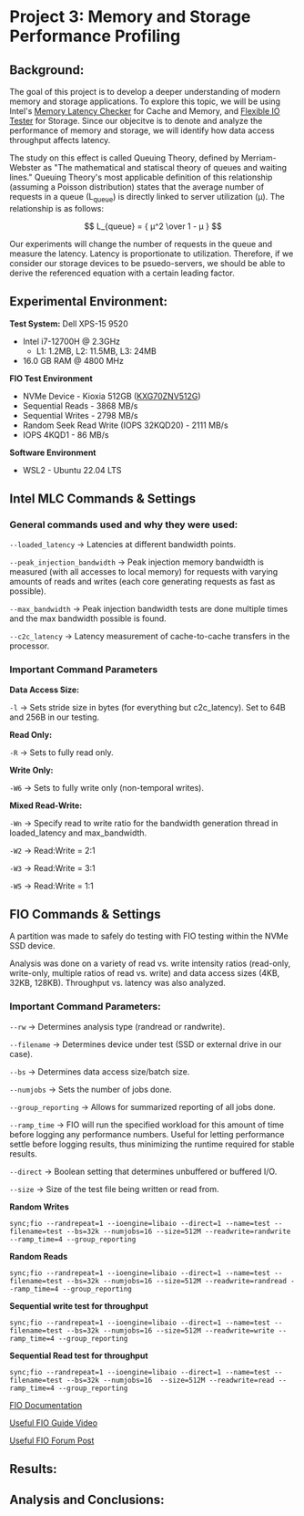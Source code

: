 # Project 3: Memory and Storage Performance Profiling

## Background:

The goal of this project is to develop a deeper understanding of modern memory and storage applications. To explore this topic, we will be using Intel's [Memory Latency Checker](https://www.intel.com/content/www/us/en/developer/articles/tool/intelr-memory-latency-checker.html) for Cache and Memory, and [Flexible IO Tester](https://github.com/axboe/fio) for Storage. Since our objecitve is to denote and analyze the performance of memory and storage, we will identify how data access throughput affects latency.

The study on this effect is called Queuing Theory, defined by Merriam-Webster as "The mathematical and statiscal theory of queues and waiting lines." Queuing Theory's most applicable definition of this relationship (assuming a Poisson distribution) states that the average number of requests in a queue (L<sub>queue</sub>) is directly linked to server utilization (μ). The relationship is as follows:

$$ L_{queue} = { μ^2 \over  1 - μ } $$

Our experiments will change the number of requests in the queue and measure the latency. Latency is proportionate to utilization. Therefore, if we consider our storage devices to be psuedo-servers, we should be able to derive the referenced equation with a certain leading factor.


## Experimental Environment:

**Test System:** Dell XPS-15 9520
* Intel i7-12700H @ 2.3GHz
  - L1: 1.2MB, L2: 11.5MB, L3: 24MB
* 16.0 GB RAM @ 4800 MHz

**FIO Test Environment**
* NVMe Device - Kioxia 512GB ([KXG70ZNV512G](https://www.harddrivebenchmark.net/hdd.php?hdd=NVMe%20KXG70ZNV512G%20NVMe%20KIOXIA%20512GB&id=29707))
* Sequential Reads - 3868 MB/s
* Sequential Writes - 2798 MB/s
* Random Seek Read Write (IOPS 32KQD20) - 2111 MB/s
* IOPS 4KQD1 - 86 MB/s

**Software Environment**
* WSL2 - Ubuntu 22.04 LTS

## Intel MLC Commands & Settings

### General commands used and why they were used:

`--loaded_latency` &rarr; Latencies at different bandwidth points.

`--peak_injection_bandwidth` &rarr; Peak injection memory bandwidth is measured (with all accesses to local memory) for requests with varying amounts of reads and writes (each core generating requests as fast as possible).

`--max_bandwidth` &rarr; Peak injection bandwidth tests are done multiple times and the max bandwidth possible is found.

`--c2c_latency` &rarr; Latency measurement of cache-to-cache transfers in the processor.

### Important Command Parameters

**Data Access Size:**

`-l` &rarr; Sets stride size in bytes (for everything but c2c_latency). Set to 64B and 256B in our testing.

**Read Only:**

`-R` &rarr; Sets to fully read only.

**Write Only:**

`-W6`  &rarr; Sets to fully write only (non-temporal writes).

**Mixed Read-Write:**

`-Wn` &rarr; Specify read to write ratio for the bandwidth generation thread in loaded_latency and max_bandwidth.

`-W2` &rarr; Read:Write = 2:1

`-W3` &rarr; Read:Write = 3:1

`-W5` &rarr; Read:Write = 1:1


## FIO Commands & Settings

A partition was made to safely do testing with FIO testing within the NVMe SSD device. 

Analysis was done on a variety of read vs. write intensity ratios (read-only, write-only, multiple ratios of read vs. write) and data access sizes (4KB, 32KB, 128KB). Throughput vs. latency was also analyzed.

### Important Command Parameters:

`--rw` &rarr; Determines analysis type (randread or randwrite).

`--filename` &rarr; Determines device under test (SSD or external drive in our case).

`--bs` &rarr; Determines data access size/batch size.

`--numjobs` &rarr; Sets the number of jobs done.

`--group_reporting` &rarr; Allows for summarized reporting of all jobs done.

`--ramp_time` &rarr; FIO will run the specified workload for this amount of time before logging any performance numbers. Useful for letting performance settle before logging results, thus minimizing the runtime required for stable results.

`--direct` &rarr;	Boolean setting that determines unbuffered or buffered I/O.

`--size` &rarr; Size of the test file being written or read from.


**Random Writes**
```shell
sync;fio --randrepeat=1 --ioengine=libaio --direct=1 --name=test --filename=test --bs=32k --numjobs=16 --size=512M --readwrite=randwrite --ramp_time=4 --group_reporting
```

**Random Reads**
```shell
sync;fio --randrepeat=1 --ioengine=libaio --direct=1 --name=test --filename=test --bs=32k --numjobs=16 --size=512M --readwrite=randread --ramp_time=4 --group_reporting
```

**Sequential write test for throughput**
```shell
sync;fio --randrepeat=1 --ioengine=libaio --direct=1 --name=test --filename=test --bs=32k --numjobs=16 --size=512M --readwrite=write --ramp_time=4 --group_reporting
```

**Sequential Read test for throughput**
```shell
sync;fio --randrepeat=1 --ioengine=libaio --direct=1 --name=test --filename=test --bs=32k --numjobs=16  --size=512M --readwrite=read --ramp_time=4 --group_reporting
```

[FIO Documentation](https://fio.readthedocs.io/en/latest/)
 
[Useful FIO Guide Video](https://www.youtube.com/watch?v=RnqnogK5ceo&ab_channel=TechnicalBytes)

[Useful FIO Forum Post](https://forums.lawrencesystems.com/t/linux-benchmarking-with-fio/11122)

## Results:

## Analysis and Conclusions:
